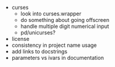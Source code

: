 * curses
  * look into curses.wrapper
  * do something about going offscreen
  * handle multiple digit numerical input
  * pd/unicurses?
* license
* consistency in project name usage
* add links to docstrings
* parameters vs ivars in documentation
